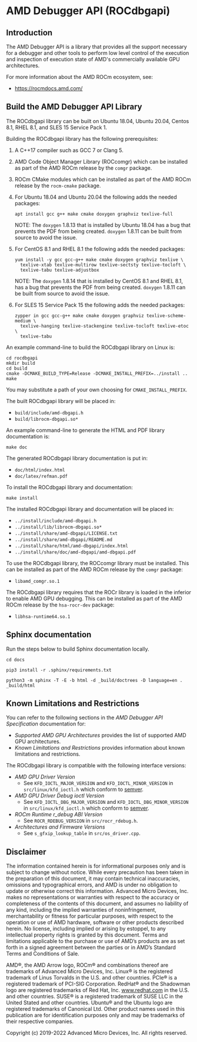AMD Debugger API (ROCdbgapi)
============================

Introduction
------------

The AMD Debugger API is a library that provides all the support necessary for a
debugger and other tools to perform low level control of the execution and
inspection of execution state of AMD's commercially available GPU architectures.

For more information about the AMD ROCm ecosystem, see:

- https://rocmdocs.amd.com/

Build the AMD Debugger API Library
----------------------------------

The ROCdbgapi library can be built on Ubuntu 18.04, Ubuntu 20.04, Centos 8.1,
RHEL 8.1, and SLES 15 Service Pack 1.

Building the ROCdbgapi library has the following prerequisites:

1. A C++17 compiler such as GCC 7 or Clang 5.

2. AMD Code Object Manager Library (ROCcomgr) which can be installed as part of
   the AMD ROCm release by the ``comgr`` package.

3. ROCm CMake modules which can be installed as part of the AMD ROCm release by
   the ``rocm-cmake`` package.

4. For Ubuntu 18.04 and Ubuntu 20.04 the following adds the needed packages:

   ````shell
   apt install gcc g++ make cmake doxygen graphviz texlive-full
   ````

   NOTE: The ``doxygen`` 1.8.13 that is installed by Ubuntu 18.04 has a bug
   that prevents the PDF from being created.  ``doxygen`` 1.8.11 can be built
   from source to avoid the issue.

5. For CentOS 8.1 and RHEL 8.1 the following adds the needed packages:

   ````shell
   yum install -y gcc gcc-g++ make cmake doxygen graphviz texlive \
     texlive-xtab texlive-multirow texlive-sectsty texlive-tocloft \
     texlive-tabu texlive-adjustbox
   ````

   NOTE: The ``doxygen`` 1.8.14 that is installed by CentOS 8.1 and RHEL 8.1,
   has a bug that prevents the PDF from being created. ``doxygen`` 1.8.11 can be
   built from source to avoid the issue.

6. For SLES 15 Service Pack 15 the following adds the needed packages:

   ````shell
   zypper in gcc gcc-g++ make cmake doxygen graphviz texlive-scheme-medium \
     texlive-hanging texlive-stackengine texlive-tocloft texlive-etoc \
     texlive-tabu
   ````

An example command-line to build the ROCdbgapi library on Linux is:

````shell
cd rocdbgapi
mkdir build
cd build
cmake -DCMAKE_BUILD_TYPE=Release -DCMAKE_INSTALL_PREFIX=../install ..
make
````

You may substitute a path of your own choosing for ``CMAKE_INSTALL_PREFIX``.

The built ROCdbgapi library will be placed in:

- ``build/include/amd-dbgapi.h``
- ``build/librocm-dbgapi.so*``

An example command-line to generate the HTML and PDF library documentation is:

````shell
make doc
````

The generated ROCdbgapi library documentation is put in:

- ``doc/html/index.html``
- ``doc/latex/refman.pdf``

To install the ROCdbgapi library and documentation:

````shell
make install
````

The installed ROCdbgapi library and documentation will be placed in:

- ``../install/include/amd-dbgapi.h``
- ``../install/lib/librocm-dbgapi.so*``
- ``../install/share/amd-dbgapi/LICENSE.txt``
- ``../install/share/amd-dbgapi/README.md``
- ``../install/share/html/amd-dbgapi/index.html``
- ``../install/share/doc/amd-dbgapi/amd-dbgapi.pdf``

To use the ROCdbgapi library, the ROCcomgr library must be installed.  This can
be installed as part of the AMD ROCm release by the ``comgr`` package:

- ``libamd_comgr.so.1``

The ROCdbgapi library requires that the ROCr library is loaded in the inferior
to enable AMD GPU debugging.  This can be installed as part of the AMD ROCm
release by the ``hsa-rocr-dev`` package:

- ``libhsa-runtime64.so.1 ``

Sphinx documentation
--------------------

Run the steps below to build Sphinx documentation locally.

```
cd docs

pip3 install -r .sphinx/requirements.txt

python3 -m sphinx -T -E -b html -d _build/doctrees -D language=en . _build/html
```

Known Limitations and Restrictions
----------------------------------

You can refer to the following sections in the *AMD Debugger API Specification*
documentation for:

- *Supported AMD GPU Architectures* provides the list of supported AMD GPU
  architectures.
- *Known Limitations and Restrictions* provides information about known
  limitations and restrictions.

The ROCdbgapi library is compatible with the following interface versions:

- *AMD GPU Driver Version*
  - See ``KFD_IOCTL_MAJOR_VERSION`` and ``KFD_IOCTL_MINOR_VERSION`` in
    ``src/linux/kfd_ioctl.h`` which conform to [semver](http://semver.org/).
- *AMD GPU Driver Debug ioctl Version*
  - See ``KFD_IOCTL_DBG_MAJOR_VERSION`` and ``KFD_IOCTL_DBG_MINOR_VERSION`` in
    ``src/linux/kfd_ioctl.h`` which conform to [semver](http://semver.org/).
- *ROCm Runtime r_debug ABI Version*
  - See ``ROCR_RDEBUG_VERSION`` in ``src/rocr_rdebug.h``.
- *Architectures and Firmware Versions*
  - See ``s_gfxip_lookup_table`` in ``src/os_driver.cpp``.

Disclaimer
----------

The information contained herein is for informational purposes only and is
subject to change without notice.  While every precaution has been taken in the
preparation of this document, it may contain technical inaccuracies, omissions
and typographical errors, and AMD is under no obligation to update or otherwise
correct this information.  Advanced Micro Devices, Inc. makes no
representations or warranties with respect to the accuracy or completeness of
the contents of this document, and assumes no liability of any kind, including
the implied warranties of noninfringement, merchantability or fitness for
particular purposes, with respect to the operation or use of AMD hardware,
software or other products described herein.  No license, including implied or
arising by estoppel, to any intellectual property rights is granted by this
document.  Terms and limitations applicable to the purchase or use of AMD’s
products are as set forth in a signed agreement between the parties or in AMD’s
Standard Terms and Conditions of Sale.

AMD®, the AMD Arrow logo, ROCm® and combinations thereof are trademarks of
Advanced Micro Devices, Inc.  Linux® is the registered trademark of Linus
Torvalds in the U.S. and other countries.  PCIe® is a registered trademark of
PCI-SIG Corporation.  RedHat® and the Shadowman logo are registered trademarks
of Red Hat, Inc. www.redhat.com in the U.S. and other countries.  SUSE® is a
registered trademark of SUSE LLC in the United Stated and other countries.
Ubuntu® and the Ubuntu logo are registered trademarks of Canonical Ltd.  Other
product names used in this publication are for identification purposes only and
may be trademarks of their respective companies.

Copyright (c) 2019-2022 Advanced Micro Devices, Inc.  All rights reserved.
